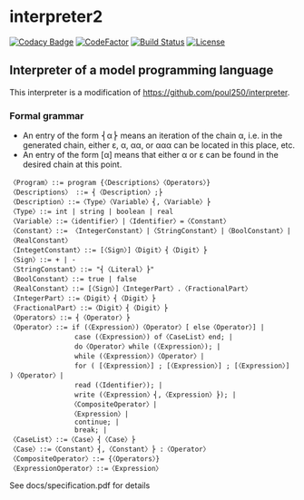# interpreter2
[![Codacy Badge](https://app.codacy.com/project/badge/Grade/241d5c2c7064434b93971bfdff9fb98e)](https://www.codacy.com/gh/poul250/interpreter2/dashboard?utm_source=github.com&amp;utm_medium=referral&amp;utm_content=poul250/interpreter2&amp;utm_campaign=Badge_Grade)
[![CodeFactor](https://www.codefactor.io/repository/github/poul250/interpreter2/badge)](https://www.codefactor.io/repository/github/poul250/interpreter2)
[![Build Status](https://travis-ci.com/poul250/interpreter2.svg?branch=master)](https://travis-ci.com/poul250/interpreter2)
[![License](http://img.shields.io/github/license/poul250/interpreter2)]()
## Interpreter of a model programming language
This interpreter is a modification of https://github.com/poul250/interpreter.

### Formal grammar
*  An entry of the form ⎨α⎬ means an iteration of the chain α, i.e. in the generated chain, either ε, α, αα, or ααα can be located in this place, etc.
*  An entry of the form [α] means that either α or ε can be found in the desired chain at this point.
```text
〈Program〉::= program {〈Descriptions〉〈Operators〉}
〈Descriptions〉 ::= ⎨〈Description〉;⎬
〈Description〉::=〈Type〉〈Variable〉⎨,〈Variable〉⎬
〈Type〉::= int | string | boolean | real
〈Variable〉::=〈identifier〉|〈Identifier〉=〈Constant〉
〈Constant〉::= 〈IntegerConstant〉|〈StringConstant〉|〈BoolConstant〉|〈RealConstant〉
〈IntegetConstant〉::= [〈Sign〉]〈Digit〉⎨〈Digit〉⎬
〈Sign〉::= + | -
〈StringConstant〉::= "⎨〈Literal〉⎬"
〈BoolConstant〉::= true | false
〈RealConstant〉::= [〈Sign〉]〈IntegerPart〉.〈FractionalPart〉
〈IntegerPart〉::=〈Digit〉⎨〈Digit〉⎬
〈FractionalPart〉::=〈Digit〉⎨〈Digit〉⎬
〈Operators〉::= ⎨〈Operator〉⎬
〈Operator〉::= if (〈Expression〉)〈Operator〉[ else〈Operator〉] |
                case (〈Expression〉) of〈CaseList〉end; |
                do〈Operator〉while (〈Expression〉); |
                while (〈Expression〉)〈Operator〉|
                for ( [〈Expression〉] ; [〈Expression〉] ; [〈Expression〉] )〈Operator〉|
                read (〈Identifier〉); |
                write (〈Expression〉⎨,〈Expression〉⎬); |
               〈CompositeOperator〉|
               〈Expression〉|
                continue; |
                break; |
〈CaseList〉::=〈Case〉⎨〈Case〉⎬
〈Case〉::=〈Constant〉⎨,〈Constant〉⎬ :〈Operator〉
〈CompositeOperator〉::= {〈Operators〉}
〈ExpressionOperator〉::=〈Expression〉

```

See docs/specification.pdf for details
